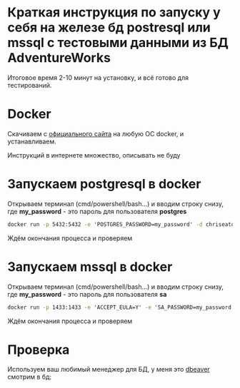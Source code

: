 # Краткая инструкция по запуску у себя на железе бд postresql или mssql с тестовыми данными из БД AdventureWorks

Итоговое время 2-10 минут на установку, и всё готово для тестирований.

# Docker

Скачиваем с [официального сайта](https://www.docker.com) на любую ОС docker, и устанавливаем.

Инструкций в интернете множество, описывать не буду

# Запускаем postgresql в docker

Открываем терминал (cmd/powershell/bash...) и вводим строку снизу, где **my_password** - это пароль для пользователя **postgres**


``` cmd
docker run -p 5432:5432 -e 'POSTGRES_PASSWORD=my_password' -d chriseaton/adventureworks:postgres
```

Ждём окончания процесса и проверяем

# Запускаем mssql в docker

Открываем терминал (cmd/powershell/bash...) и вводим строку снизу, где **my_password** - это пароль для пользователя **sa**
``` cmd
docker run -p 1433:1433 -e 'ACCEPT_EULA=Y' -e 'SA_PASSWORD=my_password' -d chriseaton/adventureworks:latest
```

Ждём окончания процесса и проверяем

# Проверка

Используем ваш любимый менеджер для БД, у меня это [dbeaver](https://dbeaver.io) смотрим в бд:
